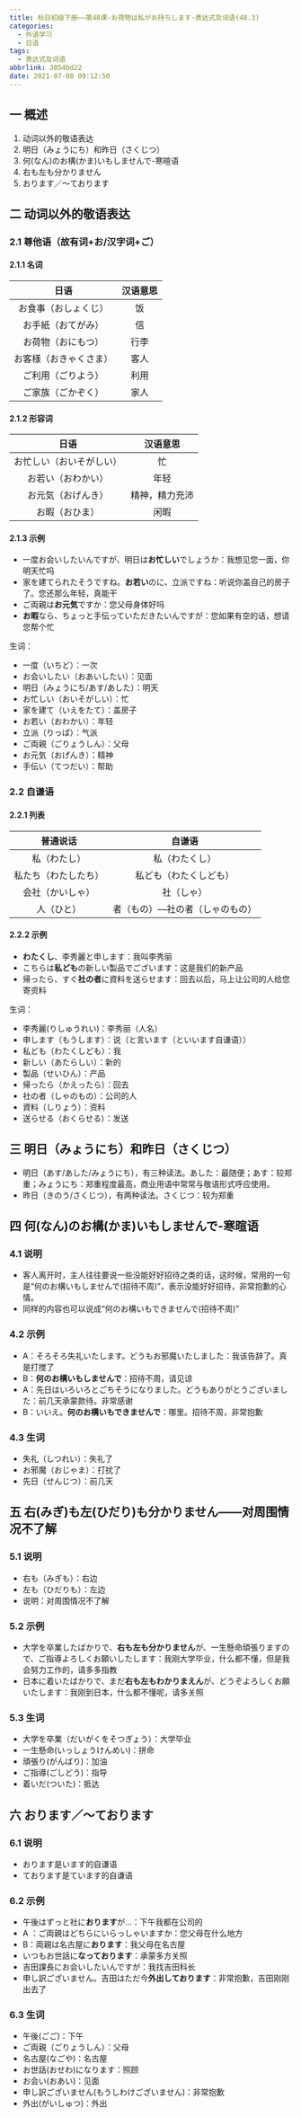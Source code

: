 ```yaml
---
title: 标日初级下册——第48课-お荷物は私がお持ちします-表达式及词语(48.3)
categories:
  - 外语学习
  - 日语
tags:
  - 表达式及词语
abbrlink: 3054bd22
date: 2021-07-08 09:12:50
---
```

## 一 概述

1. 动词以外的敬语表达
2. 明日（みょうにち）和昨日（さくじつ）
3. 何(なん)のお構(かま)いもしませんで-寒暄语
4. 右も左も分かりません
5. おります／～ております

<!--more-->

## 二 动词以外的敬语表达

### 2.1 尊他语（故有词+お/汉字词+ご）

#### 2.1.1 名词

|          日语          | 汉语意思 |
| :--------------------: | :------: |
|  お食事（おしょくじ）  |    饭    |
|   お手紙（おてがみ）   |    信    |
|   お荷物（おにもつ）   |   行李   |
| お客様（おきゃくさま） |   客人   |
|   ご利用（ごりよう）   |   利用   |
|   ご家族（ごかぞく）   |   家人   |

#### 2.1.2 形容词

|           日语           |    汉语意思    |
| :----------------------: | :------------: |
| お忙しい（おいそがしい） |       忙       |
|    お若い（おわかい）    |      年轻      |
|    お元気（おげんき）    | 精神，精力充沛 |
|      お暇（おひま）      |      闲暇      |

#### 2.1.3 示例

* 一度お会いしたいんですが、明日は**お忙しい**でしょうか：我想见您一面，你明天忙吗
* 家を建てられたそうですね。**お若い**のに、立派ですね：听说你盖自己的房子了。您还那么年轻，真能干
* ご両親は**お元気**ですか：您父母身体好吗
* **お暇**なら、ちょっと手伝っていただきたいんですが：您如果有空的话，想请您帮个忙

生词：

* 一度（いちど）：一次
* お会いしたい（おあいしたい）：见面
* 明日（みょうにち/あす/あした）：明天
* お忙しい（おいそがしい）：忙
* 家を建て（いえをたて）：盖房子
* お若い（おわかい）：年轻
* 立派（りっぱ）：气派
* ご両親（ごりょうしん）：父母
* お元気（おげんき）：精神
* 手伝い（てつだい）：帮助

### 2.2 自谦语

#### 2.2.1 列表

|       普通说话       |             自谦语              |
| :------------------: | :-----------------------------: |
|     私（わたし）     |         私（わたくし）          |
| 私たち（わたしたち） |     私ども（わたくしども）      |
|   会社（かいしゃ）   |           社（しゃ）            |
|      人（ひと）      | 者（もの）—社の者（しゃのもの） |

#### 2.2.2 示例

* **わたくし**、李秀麗と申します：我叫李秀丽
* こちらは**私ども**の新しい製品でございます：这是我们的新产品
* 帰ったら、すぐ**社の者**に資料を送らせます：回去以后，马上让公司的人给您寄资料

生词：

* 李秀麗(りしゅうれい)：李秀丽（人名）
* 申します（もうします）：说（と言います（といいます自谦语））
* 私ども（わたくしども）：我
* 新しい（あたらしい）：新的
* 製品（せいひん）：产品
* 帰ったら（かえったら）：回去
* 社の者（しゃのもの）：公司的人
* 資料（しりょう）：资料
* 送らせる（おくらせる）：发送

## 三 明日（みょうにち）和昨日（さくじつ）

* 明日（あす/あした/みょうにち），有三种读法。あした：最随便；あす：较郑重；みょうにち：郑重程度最高，商业用语中常常与敬语形式呼应使用。
* 昨日（きのう/さくじつ），有两种读法。さくじつ：较为郑重

## 四  何(なん)のお構(かま)いもしませんで-寒暄语

### 4.1 说明

* 客人离开时，主人往往要说一些没能好好招待之类的话，这时候，常用的一句是“何のお構いもしませんで(招待不周)”，表示没能好好招待，非常抱歉的心情。
* 同样的内容也可以说成“何のお構いもできませんで(招待不周)”

### 4.2 示例

* A：そろそろ失礼いたします。どうもお邪魔いたしました：我该告辞了。真是打搅了
* B：**何のお構いもしませんで**：招待不周，请见谅
* A：先日はいろいろとごちそうになりました。どうもありがとうございました：前几天承蒙款待。非常感谢
* B：いいえ。**何のお構いもできませんで**：哪里。招待不周，非常抱歉

### 4.3 生词

* 失礼（しつれい）：失礼了
* お邪魔（おじゃま）：打扰了
* 先日（せんじつ）：前几天

## 五 右(みぎ)も左(ひだり)も分かりません——对周围情况不了解

### 5.1 说明

* 右も（みぎも）：右边
* 左も（ひだりも）：左边
* 说明：对周围情况不了解

### 5.2 示例

* 大学を卒業したばかりで、**右も左も分かりません**が、一生懸命頑張りますので、ご指導よろしくお願いしたします：我刚大学毕业，什么都不懂，但是我会努力工作的，请多多指教
* 日本に着いたばかりで、まだ**右も左もわかりまえん**が、どうぞよろしくお願いたします：我刚到日本，什么都不懂呢，请多关照

### 5.3 生词

* 大学を卒業（だいがくをそつぎょう）：大学毕业
* 一生懸命(いっしょうけんめい)：拼命
* 頑張り(がんばり)：加油
* ご指導(ごしどう)：指导
* 着いだ(ついた)：抵达

## 六 おります／～ております

### 6.1 说明

* おります是います的自谦语
* ております是ています的自谦语

### 6.2 示例

* 午後はずっと社に**おります**が…：下午我都在公司的
* A ：ご両親はどちらにいらっしゃいますか：您父母在什么地方
* B：両親は名古屋に**おります**：我父母在名古屋
* いつもお世話に**なっております**：承蒙多方关照
* 吉田課長にお会いしたいんですが：我找吉田科长
* 申し訳ございません。吉田はただ今**外出しております**：非常抱歉，吉田刚刚出去了

### 6.3 生词

* 午後(ごご)：下午
* ご両親（ごりょうしん）：父母
* 名古屋(なごや)：名古屋
* お世話(おせわ)になります：照顾
* お会い(おあい)：见面
* 申し訳ございません(もうしわけございません)：非常抱歉
* 外出(がいしゅつ)：外出